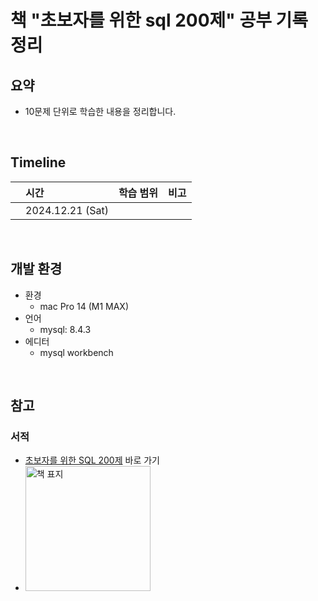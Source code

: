 # 책 "초보자를 위한 sql 200제" 공부 기록 정리

## 요약

- 10문제 단위로 학습한 내용을 정리합니다.

<br />

## Timeline

|     | 시간             | 학습 범위 | 비고 |
| :-- | :--------------- | :-------- | ---- |
|     | 2024.12.21 (Sat) |           |      |

<br />

## 개발 환경

- 환경
  - mac Pro 14 (M1 MAX)
- 언어
  - mysql: 8.4.3
- 에디터
  - mysql workbench

<br />

## 참고

### 서적

- <a href="https://product.kyobobook.co.kr/detail/S000000833249">초보자를 위한 SQL 200제</a> 바로 가기
- <img src="https://github.com/user-attachments/assets/cee41e0d-c49e-4b56-a329-792f8ff28164" alt="책 표지" width="200" />
